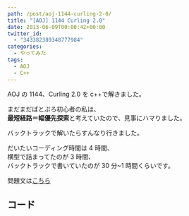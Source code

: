 ```yaml
---
path: /post/aoj-1144-curling-2-0/
title: "[AOJ] 1144 Curling 2.0"
date: 2013-06-09T00:00:42+00:00
twitter_id:
  - "343382389348777984"
categories:
  - やってみた
tags:
  - AOJ
  - C++
---
```


AOJ の 1144、Curling 2.0 を c++で解きました。

まだまだばとぷろ初心者の私は、  
**最短経路＝幅優先探索**と考えていたので、見事にハマりました。

バックトラックで解いたらすんなり行きました。

だいたいコーディング時間は 4 時間、  
横型で詰まってたのが 3 時間、  
バックトラックで書いていたのが 30 分~1 時間くらいです。

問題文は[こちら](http://judge.u-aizu.ac.jp/onlinejudge/description.jsp?id=1144&lang=jp)

<!--more-->

## コード

<script src="https://gist.github.com/Leko/5734857.js"></script>
